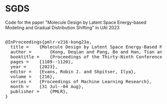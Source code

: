 # SGDS
Code for the paper "Molecule Design by Latent Space Energy-based Modeling and Gradual Distribution Shifting" in UAI 2023

<pre>

@InProceedings{pmlr-v216-kong23a,
  title = 	 {Molecule Design by Latent Space Energy-Based Modeling and Gradual Distribution Shifting},
  author =       {Kong, Deqian and Pang, Bo and Han, Tian and Wu, Ying Nian},
  booktitle = 	 {Proceedings of the Thirty-Ninth Conference on Uncertainty in Artificial Intelligence},
  pages = 	 {1109--1120},
  year = 	 {2023},
  editor = 	 {Evans, Robin J. and Shpitser, Ilya},
  volume = 	 {216},
  series = 	 {Proceedings of Machine Learning Research},
  month = 	 {31 Jul--04 Aug},
  publisher =    {PMLR},
}

</pre>
